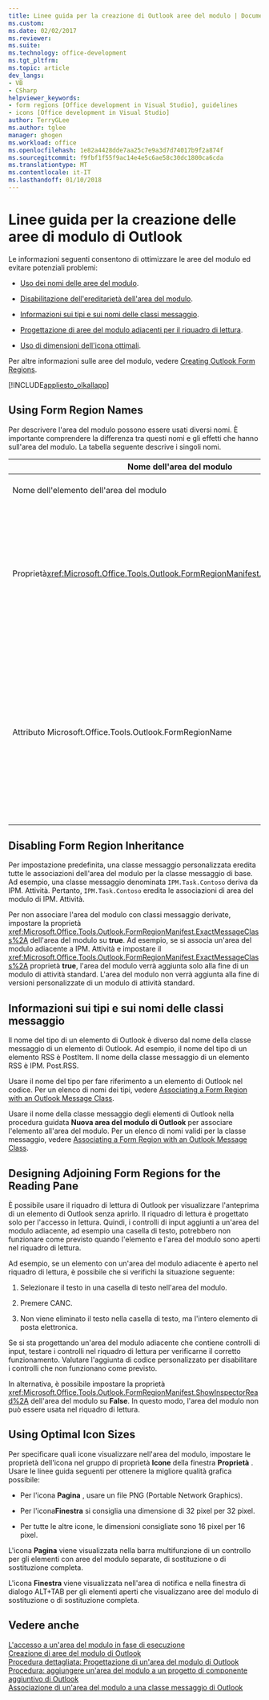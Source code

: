 ```yaml
---
title: Linee guida per la creazione di Outlook aree del modulo | Documenti Microsoft
ms.custom: 
ms.date: 02/02/2017
ms.reviewer: 
ms.suite: 
ms.technology: office-development
ms.tgt_pltfrm: 
ms.topic: article
dev_langs:
- VB
- CSharp
helpviewer_keywords:
- form regions [Office development in Visual Studio], guidelines
- icons [Office development in Visual Studio]
author: TerryGLee
ms.author: tglee
manager: ghogen
ms.workload: office
ms.openlocfilehash: 1e82a4428dde7aa25c7e9a3d7d74017b9f2a874f
ms.sourcegitcommit: f9fbf1f55f9ac14e4e5c6ae58c30dc1800ca6cda
ms.translationtype: MT
ms.contentlocale: it-IT
ms.lasthandoff: 01/10/2018
---
```

# <a name="guidelines-for-creating-outlook-form-regions"></a>Linee guida per la creazione delle aree di modulo di Outlook
  Le informazioni seguenti consentono di ottimizzare le aree del modulo ed evitare potenziali problemi:  
  
-   [Uso dei nomi delle aree del modulo](#UsingFormRegions).  
  
-   [Disabilitazione dell'ereditarietà dell'area del modulo](#DisablingInheritance).  
  
-   [Informazioni sui tipi e sui nomi delle classi messaggio](#ClassNames).  
  
-   [Progettazione di aree del modulo adiacenti per il riquadro di lettura](#ReadingPane).  
  
-   [Uso di dimensioni dell'icona ottimali](#UsingOptimal).  
  
 Per altre informazioni sulle aree del modulo, vedere [Creating Outlook Form Regions](../vsto/creating-outlook-form-regions.md).  
  
 [!INCLUDE[appliesto_olkallapp](../vsto/includes/appliesto-olkallapp-md.md)]  
  
##  <a name="UsingFormRegions"></a> Using Form Region Names  
 Per descrivere l'area del modulo possono essere usati diversi nomi. È importante comprendere la differenza tra questi nomi e gli effetti che hanno sull'area del modulo. La tabella seguente descrive i singoli nomi.  
  
|Nome dell'area del modulo|Descrizione|  
|----------------------|-----------------|  
|Nome dell'elemento dell'area del modulo|Il nome specificato per l'elemento **Area del modulo di Outlook** nella finestra di dialogo **Aggiungi nuovo elemento** . È il nome del file di codice dell'area del modulo visualizzato in **Esplora soluzioni**.|  
|Proprietà<xref:Microsoft.Office.Tools.Outlook.FormRegionManifest.FormRegionName%2A> |Questo nome viene specificato nella pagina **Fornire un testo descrittivo e selezionare le preferenze di visualizzazione** della procedura guidata **Nuova area del modulo di Outlook** . Questo nome viene visualizzato come proprietà **FormRegionName** nella finestra **Proprietà** .<br /><br /> Usare la proprietà <xref:Microsoft.Office.Tools.Outlook.FormRegionManifest.FormRegionName%2A> per specificare l'etichetta che identifica l'area del modulo nell'interfaccia utente di Outlook. Per le aree del modulo separate, questo nome viene visualizzato come pulsante nella barra multifunzione dell'elemento di Outlook.<br /><br /> Per le aree del modulo adiacenti, questo nome viene visualizzato come testo di intestazione sopra l'area del modulo.|  
|Attributo Microsoft.Office.Tools.Outlook.FormRegionName|Quando si aggiunge un elemento **Area del modulo di Outlook** al progetto, Visual Studio imposta questa proprietà sul nome completo dell'area del modulo. Il nome completo predefinito è il nome del componente aggiuntivo VSTO connesso al nome dell'area del modulo con un punto, ad esempio `OutlookAddIn1.FormRegion1`.<br /><br /> Questo nome completo viene visualizzato anche come attributo nella parte superiore della classe factory dell'area del modulo.<br /><br /> Utilizzare l'attributo Microsoft.Office.Tools.Outlook.FormRegionName per identificare in modo univoco l'area del modulo tra tutti i componenti aggiuntivi VSTO di Outlook. Non è possibile modificare il valore dell'attributo Microsoft.Office.Tools.Outlook.FormRegionName rinominando l'elemento area del modulo o modificando il <xref:Microsoft.Office.Tools.Outlook.FormRegionManifest.FormRegionName%2A> proprietà. Per modificare questo nome, è necessario modificare l'attributo Microsoft.Office.Tools.Outlook.FormRegionName nel file di codice di area del modulo.|  
  
##  <a name="DisablingInheritance"></a> Disabling Form Region Inheritance  
 Per impostazione predefinita, una classe messaggio personalizzata eredita tutte le associazioni dell'area del modulo per la classe messaggio di base. Ad esempio, una classe messaggio denominata `IPM.Task.Contoso` deriva da IPM. Attività. Pertanto, `IPM.Task.Contoso` eredita le associazioni di area del modulo di IPM. Attività.  
  
 Per non associare l'area del modulo con classi messaggio derivate, impostare la proprietà <xref:Microsoft.Office.Tools.Outlook.FormRegionManifest.ExactMessageClass%2A> dell'area del modulo su **true**. Ad esempio, se si associa un'area del modulo adiacente a IPM. Attività e impostare il <xref:Microsoft.Office.Tools.Outlook.FormRegionManifest.ExactMessageClass%2A> proprietà **true**, l'area del modulo verrà aggiunta solo alla fine di un modulo di attività standard. L'area del modulo non verrà aggiunta alla fine di versioni personalizzate di un modulo di attività standard.  
  
##  <a name="ClassNames"></a> Informazioni sui tipi e sui nomi delle classi messaggio  
 Il nome del tipo di un elemento di Outlook è diverso dal nome della classe messaggio di un elemento di Outlook. Ad esempio, il nome del tipo di un elemento RSS è PostItem. Il nome della classe messaggio di un elemento RSS è IPM. Post.RSS.  
  
 Usare il nome del tipo per fare riferimento a un elemento di Outlook nel codice. Per un elenco di nomi dei tipi, vedere [Associating a Form Region with an Outlook Message Class](../vsto/associating-a-form-region-with-an-outlook-message-class.md).  
  
 Usare il nome della classe messaggio degli elementi di Outlook nella procedura guidata **Nuova area del modulo di Outlook** per associare l'elemento all'area del modulo. Per un elenco di nomi validi per la classe messaggio, vedere [Associating a Form Region with an Outlook Message Class](../vsto/associating-a-form-region-with-an-outlook-message-class.md).  
  
##  <a name="ReadingPane"></a> Designing Adjoining Form Regions for the Reading Pane  
 È possibile usare il riquadro di lettura di Outlook per visualizzare l'anteprima di un elemento di Outlook senza aprirlo. Il riquadro di lettura è progettato solo per l'accesso in lettura. Quindi, i controlli di input aggiunti a un'area del modulo adiacente, ad esempio una casella di testo, potrebbero non funzionare come previsto quando l'elemento e l'area del modulo sono aperti nel riquadro di lettura.  
  
 Ad esempio, se un elemento con un'area del modulo adiacente è aperto nel riquadro di lettura, è possibile che si verifichi la situazione seguente:  
  
1.  Selezionare il testo in una casella di testo nell'area del modulo.  
  
2.  Premere CANC.  
  
3.  Non viene eliminato il testo nella casella di testo, ma l'intero elemento di posta elettronica.  
  
 Se si sta progettando un'area del modulo adiacente che contiene controlli di input, testare i controlli nel riquadro di lettura per verificarne il corretto funzionamento. Valutare l'aggiunta di codice personalizzato per disabilitare i controlli che non funzionano come previsto.  
  
 In alternativa, è possibile impostare la proprietà <xref:Microsoft.Office.Tools.Outlook.FormRegionManifest.ShowInspectorRead%2A> dell'area del modulo su **False**. In questo modo, l'area del modulo non può essere usata nel riquadro di lettura.  
  
##  <a name="UsingOptimal"></a> Using Optimal Icon Sizes  
 Per specificare quali icone visualizzare nell'area del modulo, impostare le proprietà dell'icona nel gruppo di proprietà **Icone** della finestra **Proprietà** . Usare le linee guida seguenti per ottenere la migliore qualità grafica possibile:  
  
-   Per l'icona **Pagina** , usare un file PNG (Portable Network Graphics).  
  
-   Per l'icona**Finestra** si consiglia una dimensione di 32 pixel per 32 pixel.  
  
-   Per tutte le altre icone, le dimensioni consigliate sono 16 pixel per 16 pixel.  
  
 L'icona **Pagina** viene visualizzata nella barra multifunzione di un controllo per gli elementi con aree del modulo separate, di sostituzione o di sostituzione completa.  
  
 L'icona **Finestra** viene visualizzata nell'area di notifica e nella finestra di dialogo ALT+TAB per gli elementi aperti che visualizzano aree del modulo di sostituzione o di sostituzione completa.  
  
## <a name="see-also"></a>Vedere anche  
 [L'accesso a un'area del modulo in fase di esecuzione](../vsto/accessing-a-form-region-at-run-time.md)   
 [Creazione di aree del modulo di Outlook](../vsto/creating-outlook-form-regions.md)   
 [Procedura dettagliata: Progettazione di un'area del modulo di Outlook](../vsto/walkthrough-designing-an-outlook-form-region.md)   
 [Procedura: aggiungere un'area del modulo a un progetto di componente aggiuntivo di Outlook](../vsto/how-to-add-a-form-region-to-an-outlook-add-in-project.md)   
 [Associazione di un'area del modulo a una classe messaggio di Outlook](../vsto/associating-a-form-region-with-an-outlook-message-class.md)  
  
  